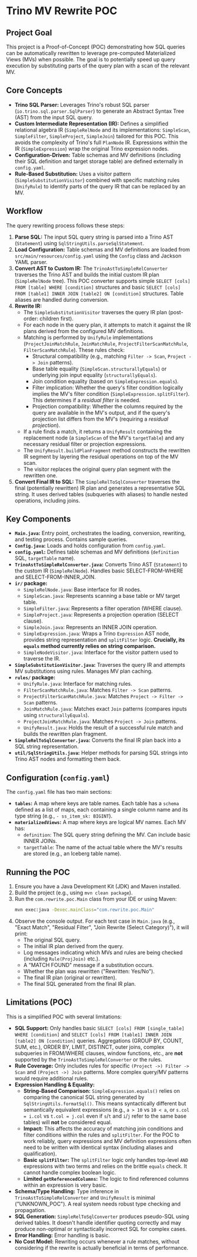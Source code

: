# Trino MV Rewrite POC

## Project Goal

This project is a Proof-of-Concept (POC) demonstrating how SQL queries can be automatically rewritten to leverage pre-computed Materialized Views (MVs) when possible. The goal is to potentially speed up query execution by substituting parts of the query plan with a scan of the relevant MV.

## Core Concepts

* **Trino SQL Parser:** Leverages Trino's robust SQL parser (`io.trino.sql.parser.SqlParser`) to generate an Abstract Syntax Tree (AST) from the input SQL query.
* **Custom Intermediate Representation (IR):** Defines a simplified relational algebra IR (`SimpleRelNode` and its implementations: `SimpleScan`, `SimpleFilter`, `SimpleProject`, `SimpleJoin`) tailored for this POC. This avoids the complexity of Trino's full `PlanNode` IR. Expressions within the IR (`SimpleExpression`) wrap the original Trino expression nodes.
* **Configuration-Driven:** Table schemas and MV definitions (including their SQL definition and target storage table) are defined externally in `config.yaml`.
* **Rule-Based Substitution:** Uses a visitor pattern (`SimpleSubstitutionVisitor`) combined with specific matching rules (`UnifyRule`) to identify parts of the query IR that can be replaced by an MV.

## Workflow

The query rewriting process follows these steps:

1.  **Parse SQL:** The input SQL query string is parsed into a Trino AST (`Statement`) using `SqlStringUtils.parseSqlStatement`.
2.  **Load Configuration:** Table schemas and MV definitions are loaded from `src/main/resources/config.yaml` using the `Config` class and Jackson YAML parser.
3.  **Convert AST to Custom IR:** The `TrinoAstToSimpleRelConverter` traverses the Trino AST and builds the initial custom IR plan (`SimpleRelNode` tree). This POC converter supports simple `SELECT [cols] FROM [table] WHERE [condition]` structures and basic `SELECT [cols] FROM [table1] INNER JOIN [table2] ON [condition]` structures. Table aliases are handled during conversion.
4.  **Rewrite IR:**
    * The `SimpleSubstitutionVisitor` traverses the query IR plan (post-order: children first).
    * For each node in the query plan, it attempts to match it against the IR plans derived from the configured MV definitions.
    * Matching is performed by `UnifyRule` implementations (`ProjectJoinMatchRule`, `JoinMatchRule`, `ProjectFilterScanMatchRule`, `FilterScanMatchRule`). These rules check:
        * Structural compatibility (e.g., matching `Filter -> Scan`, `Project -> Join` patterns).
        * Base table equality (`SimpleScan.structurallyEquals`) or underlying join input equality (`structurallyEquals`).
        * Join condition equality (based on `SimpleExpression.equals`).
        * Filter implication: Whether the query's filter condition logically implies the MV's filter condition (`SimpleExpression.splitFilter`). This determines if a *residual filter* is needed.
        * Projection compatibility: Whether the columns required by the query are available in the MV's output, and if the query's projection list differs from the MV's (requiring a *residual projection*).
    * If a rule finds a match, it returns a `UnifyResult` containing the replacement node (a `SimpleScan` of the MV's `targetTable`) and any necessary residual filter or projection expressions.
    * The `UnifyResult.buildPlanFragment` method constructs the rewritten IR segment by layering the residual operations on top of the MV scan.
    * The visitor replaces the original query plan segment with the rewritten one.
5.  **Convert Final IR to SQL:** The `SimpleRelToSqlConverter` traverses the final (potentially rewritten) IR plan and generates a representative SQL string. It uses derived tables (subqueries with aliases) to handle nested operations, including joins.

## Key Components

* **`Main.java`:** Entry point, orchestrates the loading, conversion, rewriting, and testing process. Contains sample queries.
* **`Config.java`:** Loads and holds configuration from `config.yaml`.
* **`config.yaml`:** Defines table schemas and MV definitions (`definition` SQL, `targetTable` name).
* **`TrinoAstToSimpleRelConverter.java`:** Converts Trino AST (`Statement`) to the custom IR (`SimpleRelNode`). Handles basic SELECT-FROM-WHERE and SELECT-FROM-INNER_JOIN.
* **`ir/` package:**
    * `SimpleRelNode.java`: Base interface for IR nodes.
    * `SimpleScan.java`: Represents scanning a base table or MV target table.
    * `SimpleFilter.java`: Represents a filter operation (WHERE clause).
    * `SimpleProject.java`: Represents a projection operation (SELECT clause).
    * `SimpleJoin.java`: Represents an INNER JOIN operation.
    * `SimpleExpression.java`: Wraps a Trino `Expression` AST node, provides string representation and `splitFilter` logic. **Crucially, its `equals` method currently relies on string comparison.**
    * `SimpleNodeVisitor.java`: Interface for the visitor pattern used to traverse the IR.
* **`SimpleSubstitutionVisitor.java`:** Traverses the query IR and attempts MV substitutions using rules. Manages MV plan caching.
* **`rules/` package:**
    * `UnifyRule.java`: Interface for matching rules.
    * `FilterScanMatchRule.java`: Matches `Filter -> Scan` patterns.
    * `ProjectFilterScanMatchRule.java`: Matches `Project -> Filter -> Scan` patterns.
    * `JoinMatchRule.java`: Matches exact `Join` patterns (compares inputs using `structurallyEquals`).
    * `ProjectJoinMatchRule.java`: Matches `Project -> Join` patterns.
    * `UnifyResult.java`: Holds the result of a successful rule match and builds the rewritten plan fragment.
* **`SimpleRelToSqlConverter.java`:** Converts the final IR plan back into a SQL string representation.
* **`util/SqlStringUtils.java`:** Helper methods for parsing SQL strings into Trino AST nodes and formatting them back.

## Configuration (`config.yaml`)

The `config.yaml` file has two main sections:

* **`tables`:** A map where keys are table names. Each table has a `schema` defined as a list of maps, each containing a single column name and its type string (e.g., `- ss_item_sk: BIGINT`).
* **`materializedViews`:** A map where keys are logical MV names. Each MV has:
    * `definition`: The SQL query string defining the MV. Can include basic INNER JOINs.
    * `targetTable`: The name of the actual table where the MV's results are stored (e.g., an Iceberg table name).

## Running the POC

1.  Ensure you have a Java Development Kit (JDK) and Maven installed.
2.  Build the project (e.g., using `mvn clean package`).
3.  Run the `com.rewrite.poc.Main` class from your IDE or using Maven:
    ```bash
    mvn exec:java -Dexec.mainClass="com.rewrite.poc.Main"
    ```
4.  Observe the console output. For each test case in `Main.java` (e.g., "Exact Match", "Residual Filter", "Join Rewrite (Select Category)"), it will print:
    * The original SQL query.
    * The initial IR plan derived from the query.
    * Log messages indicating which MVs and rules are being checked (including `Rule(ProjJoin)` etc.).
    * A "MATCH FOUND" message if a substitution occurs.
    * Whether the plan was rewritten ("Rewritten: Yes/No").
    * The final IR plan (original or rewritten).
    * The final SQL generated from the final IR plan.

## Limitations (POC)

This is a simplified POC with several limitations:

* **SQL Support:** Only handles basic `SELECT [cols] FROM [single_table] WHERE [condition]` and `SELECT [cols] FROM [table1] INNER JOIN [table2] ON [condition]` queries. Aggregations (GROUP BY, COUNT, SUM, etc.), ORDER BY, LIMIT, DISTINCT, outer joins, complex subqueries in FROM/WHERE clauses, window functions, etc., are **not** supported by the `TrinoAstToSimpleRelConverter` or the rules.
* **Rule Coverage:** Only includes rules for specific `(Project ->) Filter -> Scan` and `(Project ->) Join` patterns. More complex query/MV patterns would require additional rules.
* **Expression Handling & Equality:**
    * **String-Based Comparison:** `SimpleExpression.equals()` relies on comparing the canonical SQL string generated by `SqlStringUtils.formatSql()`. This means syntactically different but semantically equivalent expressions (e.g., `a > 10` vs `10 < a`, or `s.col = i.col` vs `t.col = j.col` even if `s`/`t` and `i`/`j` refer to the same base tables) will **not** be considered equal.
    * **Impact:** This affects the accuracy of matching join conditions and filter conditions within the rules and `splitFilter`. For the POC to work reliably, query expressions and MV definition expressions often need to be written with identical syntax (including aliases and qualification).
    * **Basic `splitFilter`:** The `splitFilter` logic only handles top-level `AND` expressions with two terms and relies on the brittle `equals` check. It cannot handle complex boolean logic.
    * **Limited `getReferencedColumns`:** The logic to find referenced columns within an expression is very basic.
* **Schema/Type Handling:** Type inference in `TrinoAstToSimpleRelConverter` and `UnifyResult` is minimal ("UNKNOWN_POC"). A real system needs robust type checking and propagation.
* **SQL Generation:** `SimpleRelToSqlConverter` produces pseudo-SQL using derived tables. It doesn't handle identifier quoting correctly and may produce non-optimal or syntactically incorrect SQL for complex cases.
* **Error Handling:** Error handling is basic.
* **No Cost Model:** Rewriting occurs whenever a rule matches, without considering if the rewrite is actually beneficial in terms of performance.